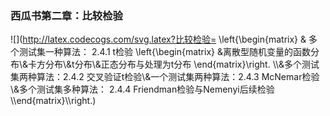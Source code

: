 ### 西瓜书第二章：比较检验 
![](http://latex.codecogs.com/svg.latex?比较检验= \\left\{\begin{matrix} & 多个测试集一种算法： 2.4.1 t检验 \left\{\begin{matrix} &离散型随机变量的函数分布\\&卡方分布\\&t分布\\&正态分布与处理为t分布 \end{matrix}\right. \\\\&多个测试集两种算法：2.4.2 交叉验证t检验\\&一个测试集两种算法：2.4.3 McNemar检验\\&多个测试集多种算法： 2.4.4 Friendman检验与Nemenyi后续检验\\\end{matrix}\\\right.)

